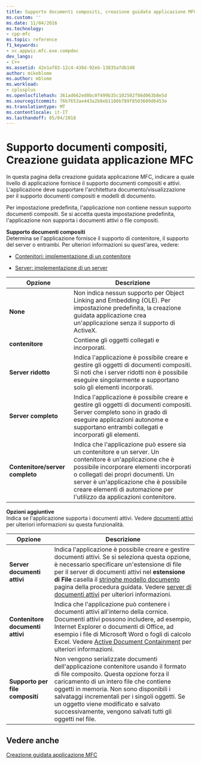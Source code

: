 ```yaml
---
title: Supporto documenti compositi, creazione guidata applicazione MFC | Documenti Microsoft
ms.custom: ''
ms.date: 11/04/2016
ms.technology:
- cpp-mfc
ms.topic: reference
f1_keywords:
- vc.appwiz.mfc.exe.compdoc
dev_langs:
- C++
ms.assetid: 42e1af83-12c4-438d-92eb-13835afdb148
author: mikeblome
ms.author: mblome
ms.workload:
- cplusplus
ms.openlocfilehash: 361ad662ed0bc0f499b35c102502f86d063b8e5d
ms.sourcegitcommit: 76b7653ae443a2b8eb1186b789f8503609d6453e
ms.translationtype: MT
ms.contentlocale: it-IT
ms.lasthandoff: 05/04/2018
---
```

# <a name="compound-document-support-mfc-application-wizard"></a>Supporto documenti compositi, Creazione guidata applicazione MFC
In questa pagina della creazione guidata applicazione MFC, indicare a quale livello di applicazione fornisce il supporto documenti compositi e attivi. L'applicazione deve supportare l'architettura documento/visualizzazione per il supporto documenti compositi e modelli di documento.  
  
 Per impostazione predefinita, l'applicazione non contiene nessun supporto documenti compositi. Se si accetta questa impostazione predefinita, l'applicazione non supporta i documenti attivi o file compositi.  
  
 **Supporto documenti compositi**  
 Determina se l'applicazione fornisce il supporto di contenitore, il supporto del server o entrambi. Per ulteriori informazioni su quest'area, vedere:  
  
-   [Contenitori: implementazione di un contenitore](../../mfc/containers-implementing-a-container.md)  
  
-   [Server: implementazione di un server](../../mfc/servers-implementing-a-server.md)  
  
|Opzione|Descrizione|  
|------------|-----------------|  
|**None**|Non indica nessun supporto per Object Linking and Embedding (OLE). Per impostazione predefinita, la creazione guidata applicazione crea un'applicazione senza il supporto di ActiveX.|  
|**contenitore**|Contiene gli oggetti collegati e incorporati.|  
|**Server ridotto**|Indica l'applicazione è possibile creare e gestire gli oggetti di documenti compositi. Si noti che i server ridotti non è possibile eseguire singolarmente e supportano solo gli elementi incorporati.|  
|**Server completo**|Indica l'applicazione è possibile creare e gestire gli oggetti di documenti compositi. Server completo sono in grado di eseguire applicazioni autonome e supportano entrambi collegati e incorporati gli elementi.|  
|**Contenitore/server completo**|Indica che l'applicazione può essere sia un contenitore e un server. Un contenitore è un'applicazione che è possibile incorporare elementi incorporati o collegati dei propri documenti. Un server è un'applicazione che è possibile creare elementi di automazione per l'utilizzo da applicazioni contenitore.|  
  
 **Opzioni aggiuntive**  
 Indica se l'applicazione supporta i documenti attivi. Vedere [documenti attivi](../../mfc/active-documents.md) per ulteriori informazioni su questa funzionalità.  
  
|Opzione|Descrizione|  
|------------|-----------------|  
|**Server documenti attivi**|Indica l'applicazione è possibile creare e gestire documenti attivi. Se si seleziona questa opzione, è necessario specificare un'estensione di file per il server di documenti attivi nel **estensione di File** casella il [stringhe modello documento](../../mfc/reference/document-template-strings-mfc-application-wizard.md) pagina della procedura guidata. Vedere [server di documenti attivi](../../mfc/active-document-servers.md) per ulteriori informazioni.|  
|**Contenitore documenti attivi**|Indica che l'applicazione può contenere i documenti attivi all'interno della cornice. Documenti attivi possono includere, ad esempio, Internet Explorer o documenti di Office, ad esempio i file di Microsoft Word o fogli di calcolo Excel. Vedere [Active Document Containment](../../mfc/active-document-containment.md) per ulteriori informazioni.|  
|**Supporto per file compositi**|Non vengono serializzate documenti dell'applicazione contenitore usando il formato di file composito. Questa opzione forza il caricamento di un intero file che contiene oggetti in memoria. Non sono disponibili i salvataggi incrementali per i singoli oggetti. Se un oggetto viene modificato e salvato successivamente, vengono salvati tutti gli oggetti nel file.|  
  
## <a name="see-also"></a>Vedere anche  
 [Creazione guidata applicazione MFC](../../mfc/reference/mfc-application-wizard.md)

